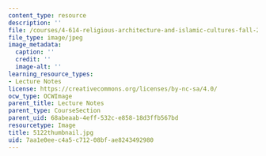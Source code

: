 ```yaml
---
content_type: resource
description: ''
file: /courses/4-614-religious-architecture-and-islamic-cultures-fall-2002/7aa1e0eec4a5c71208bfae8243492980_5122thumbnail.jpg
file_type: image/jpeg
image_metadata:
  caption: ''
  credit: ''
  image-alt: ''
learning_resource_types:
- Lecture Notes
license: https://creativecommons.org/licenses/by-nc-sa/4.0/
ocw_type: OCWImage
parent_title: Lecture Notes
parent_type: CourseSection
parent_uid: 68abeaab-4eff-532c-e858-18d3ffb567bd
resourcetype: Image
title: 5122thumbnail.jpg
uid: 7aa1e0ee-c4a5-c712-08bf-ae8243492980
---
```

